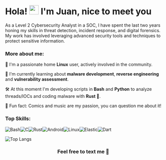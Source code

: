 # Hola! <img src="https://media.giphy.com/media/hvRJCLFzcasrR4ia7z/giphy.gif" width="30px"> I'm Juan, nice to meet you

As a Level 2 Cybersecurity Analyst in a SOC, I have spent the last two years honing my skills in threat detection, incident response, and digital forensics. My work has involved leveraging advanced security tools and techniques to protect sensitive information.  

### More about me:
  
🐧 I'm a passionate home **Linux** user, actively involved in the community. 

🌱 I'm currently learning about **malware development**, **reverse engineering** and **vulnerability assessment**.  

🛠️ At this moment I'm developing scripts in **Bash** and **Python** to analyze threads/IOCs and coding malware with **Rust 🦀**.  

🧙 Fun fact: Comics and music are my passion, you can question me about it!

### Top Skills:
![Bash](https://img.shields.io/badge/bash-%2320232a.svg?style=for-the-badge&logo=zsh&logoColor=%2361DAFB)![C](https://img.shields.io/badge/c/c++-black?style=for-the-badge&logo=c#.js&logoColor=white)![Rust](https://img.shields.io/badge/rust-%23E0234E.svg?style=for-the-badge&logo=rust&logoColor=white)![Android](https://img.shields.io/badge/android-6DA55F?style=for-the-badge&logo=android&logoColor=white)![Linux](https://img.shields.io/badge/linux-hotpink.svg?style=for-the-badge&logo=linux&logoColor=white)![Elastic](https://img.shields.io/badge/Elastic-4EA94B.svg?style=for-the-badge&logo=elastic&logoColor=white)![Dart](https://img.shields.io/badge/Dart-3982CE?style=for-the-badge&logo=Dart&logoColor=white)


![Top Langs](https://github-readme-stats.vercel.app/api/top-langs/?username=juanAlerta&layout=compact&theme=dark&hide_border=true)


<div align="center">

### Feel free to text me 🧙

</div>
